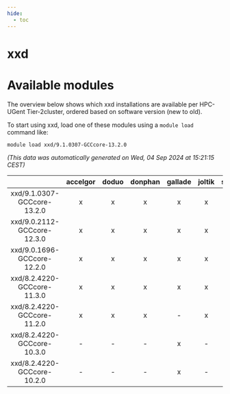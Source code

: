 ```yaml
---
hide:
  - toc
---
```


xxd
===

# Available modules


The overview below shows which xxd installations are available per HPC-UGent Tier-2cluster, ordered based on software version (new to old).

To start using xxd, load one of these modules using a `module load` command like:

```shell
module load xxd/9.1.0307-GCCcore-13.2.0
```

*(This data was automatically generated on Wed, 04 Sep 2024 at 15:21:15 CEST)*  

| |accelgor|doduo|donphan|gallade|joltik|shinx|skitty|
| :---: | :---: | :---: | :---: | :---: | :---: | :---: | :---: |
|xxd/9.1.0307-GCCcore-13.2.0|x|x|x|x|x|x|x|
|xxd/9.0.2112-GCCcore-12.3.0|x|x|x|x|x|x|x|
|xxd/9.0.1696-GCCcore-12.2.0|x|x|x|x|x|-|x|
|xxd/8.2.4220-GCCcore-11.3.0|x|x|x|x|x|-|x|
|xxd/8.2.4220-GCCcore-11.2.0|x|x|x|-|x|-|x|
|xxd/8.2.4220-GCCcore-10.3.0|-|-|-|x|-|-|-|
|xxd/8.2.4220-GCCcore-10.2.0|-|-|-|x|-|-|-|
